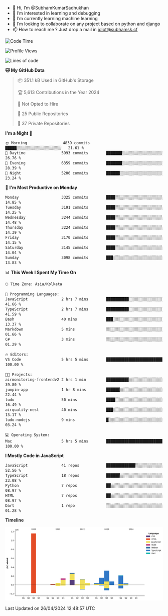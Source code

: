 - 👋 Hi, I’m @SubhamKumarSadhukhan
- 👀 I’m interested in learning and debugging
- 🌱 I’m currently learning machine learning
- 💞️ I’m looking to collaborate on any project based on python and django
- 📫 How to reach me ?
      Just drop a mail in idiot@subhamsk.cf

<!---
SubhamKumarSadhukhan/SubhamKumarSadhukhan is a ✨ special ✨ repository because its `README.md` (this file) appears on your GitHub profile.
You can click the Preview link to take a look at your changes.
--->


<!--START_SECTION:waka-->
![Code Time](http://img.shields.io/badge/Code%20Time-2%2C136%20hrs%2045%20mins-blue)

![Profile Views](http://img.shields.io/badge/Profile%20Views-0-blue)

![Lines of code](https://img.shields.io/badge/From%20Hello%20World%20I%27ve%20Written-2.6%20million%20lines%20of%20code-blue)

**🐱 My GitHub Data** 

> 📦 351.1 kB Used in GitHub's Storage 
 > 
> 🏆 5,613 Contributions in the Year 2024
 > 
> 🚫 Not Opted to Hire
 > 
> 📜 25 Public Repositories 
 > 
> 🔑 37 Private Repositories 
 > 
**I'm a Night 🦉** 

```text
🌞 Morning                4839 commits        █████░░░░░░░░░░░░░░░░░░░░   21.61 % 
🌆 Daytime                5993 commits        ███████░░░░░░░░░░░░░░░░░░   26.76 % 
🌃 Evening                6359 commits        ███████░░░░░░░░░░░░░░░░░░   28.39 % 
🌙 Night                  5206 commits        ██████░░░░░░░░░░░░░░░░░░░   23.24 % 
```
📅 **I'm Most Productive on Monday** 

```text
Monday                   3325 commits        ████░░░░░░░░░░░░░░░░░░░░░   14.85 % 
Tuesday                  3191 commits        ████░░░░░░░░░░░░░░░░░░░░░   14.25 % 
Wednesday                3244 commits        ████░░░░░░░░░░░░░░░░░░░░░   14.48 % 
Thursday                 3224 commits        ████░░░░░░░░░░░░░░░░░░░░░   14.39 % 
Friday                   3170 commits        ████░░░░░░░░░░░░░░░░░░░░░   14.15 % 
Saturday                 3145 commits        ████░░░░░░░░░░░░░░░░░░░░░   14.04 % 
Sunday                   3098 commits        ███░░░░░░░░░░░░░░░░░░░░░░   13.83 % 
```


📊 **This Week I Spent My Time On** 

```text
🕑︎ Time Zone: Asia/Kolkata

💬 Programming Languages: 
JavaScript               2 hrs 7 mins        ██████████░░░░░░░░░░░░░░░   41.66 % 
TypeScript               2 hrs 7 mins        ██████████░░░░░░░░░░░░░░░   41.59 % 
Bash                     40 mins             ███░░░░░░░░░░░░░░░░░░░░░░   13.37 % 
Markdown                 5 mins              ░░░░░░░░░░░░░░░░░░░░░░░░░   01.66 % 
C#                       3 mins              ░░░░░░░░░░░░░░░░░░░░░░░░░   01.29 % 

🔥 Editors: 
VS Code                  5 hrs 5 mins        █████████████████████████   100.00 % 

🐱‍💻 Projects: 
airmonitoring-frontendv2 2 hrs 1 min         ██████████░░░░░░░░░░░░░░░   39.80 % 
jumpin-app               1 hr 8 mins         ██████░░░░░░░░░░░░░░░░░░░   22.44 % 
ludo                     50 mins             ████░░░░░░░░░░░░░░░░░░░░░   16.49 % 
airquality-nest          40 mins             ███░░░░░░░░░░░░░░░░░░░░░░   13.17 % 
ludo-nodejs              9 mins              █░░░░░░░░░░░░░░░░░░░░░░░░   03.24 % 

💻 Operating System: 
Mac                      5 hrs 5 mins        █████████████████████████   100.00 % 
```

**I Mostly Code in JavaScript** 

```text
JavaScript               41 repos            █████████████░░░░░░░░░░░░   52.56 % 
TypeScript               18 repos            ██████░░░░░░░░░░░░░░░░░░░   23.08 % 
Python                   7 repos             ██░░░░░░░░░░░░░░░░░░░░░░░   08.97 % 
HTML                     7 repos             ██░░░░░░░░░░░░░░░░░░░░░░░   08.97 % 
Dart                     1 repo              ░░░░░░░░░░░░░░░░░░░░░░░░░   01.28 % 
```



**Timeline**

![Lines of Code chart](https://raw.githubusercontent.com/SubhamKumarSadhukhan/SubhamKumarSadhukhan/main/assets/bar_graph.png)


 Last Updated on 26/04/2024 12:48:57 UTC
<!--END_SECTION:waka-->
